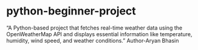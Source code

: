 # python-beginner-project
“A Python-based project that fetches real-time weather data using the OpenWeatherMap API and displays essential information like temperature, humidity, wind speed, and weather conditions.”
Author-Aryan Bhasin
